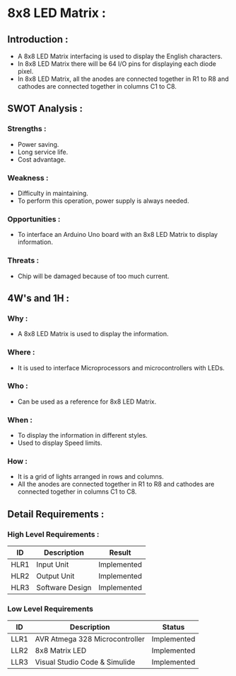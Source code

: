 # 8x8 LED Matrix :

## Introduction :
- A 8x8 LED Matrix interfacing is used to display the English characters. 
- In 8x8 LED Matrix there will be 64 I/O pins for displaying each diode pixel.
- In 8x8 LED Matrix, all the anodes are connected together in R1 to R8 and cathodes are connected together in columns C1 to C8.


## SWOT Analysis : 
### Strengths :
- Power saving.
- Long service life.
- Cost advantage.

### Weakness :
- Difficulty in maintaining.
- To perform this operation, power supply is always needed.

### Opportunities : 
- To interface an Arduino Uno board with an 8x8 LED Matrix to display information.

### Threats :
- Chip will be damaged because of too much current.


## 4W's and 1H :
### Why :
- A 8x8 LED Matrix is used to display the information.

### Where :
- It is used to interface Microprocessors and microcontrollers with LEDs.

### Who :
- Can be used as a reference for 8x8 LED Matrix.

### When :
- To display the information in different styles.
- Used to display Speed limits.

### How :
- It is a grid of lights arranged in rows and columns.
- All the anodes are connected together in R1 to R8 and cathodes are connected together in columns C1 to C8.


## Detail Requirements :
### High Level Requirements :
|ID | Description | Result
|--------|-------------|-------------
| HLR1 | Input Unit | Implemented         
| HLR2 | Output Unit | Implemented
| HLR3 | Software Design | Implemented


### Low Level Requirements
| ID | Description | Status |
|----|-------------|--------|
| LLR1 | AVR Atmega 328 Microcontroller | Implemented |    
| LLR2 | 8x8 Matrix LED | Implemented |
| LLR3 | Visual Studio Code & Simulide | Implemented |

